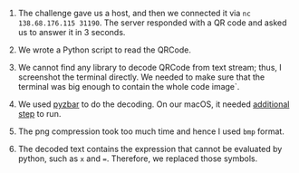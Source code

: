 1. The challenge gave us a host, and then we connected it via `nc 138.68.176.115 31190`. The server responded with a QR code and asked us to answer it in 3 seconds.

2. We wrote a Python script to read the QRCode.

3. We cannot find any library to decode QRCode from text stream; thus, I screenshot the terminal directly. We needed to make sure that the terminal was big enough to contain the whole code image`.
4. We used [pyzbar](https://github.com/NaturalHistoryMuseum/pyzbar/issues/131) to do the decoding. On our macOS, it needed [additional step](https://github.com/NaturalHistoryMuseum/pyzbar/issues/131) to run.
5. The png compression took too much time and hence I used `bmp` format.
6. The decoded text contains the expression that cannot be evaluated by python, such as `x` and `=`. Therefore, we replaced those symbols.